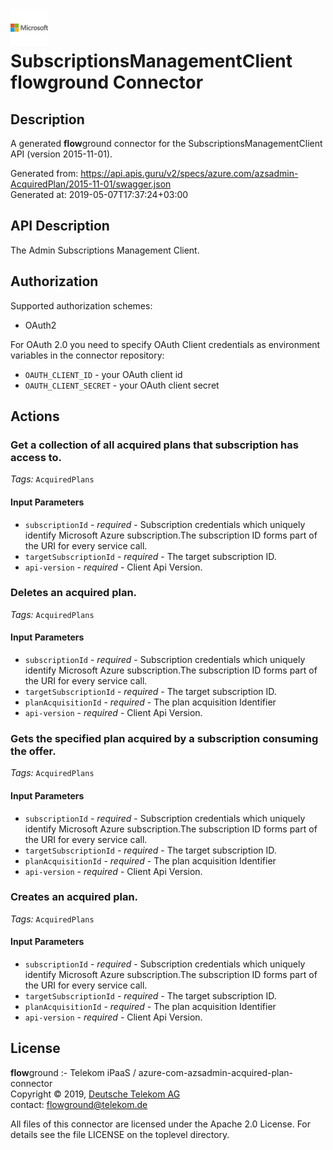# ![LOGO](logo.png) SubscriptionsManagementClient **flow**ground Connector

## Description

A generated **flow**ground connector for the SubscriptionsManagementClient API (version 2015-11-01).

Generated from: https://api.apis.guru/v2/specs/azure.com/azsadmin-AcquiredPlan/2015-11-01/swagger.json<br/>
Generated at: 2019-05-07T17:37:24+03:00

## API Description

The Admin Subscriptions Management Client.

## Authorization

Supported authorization schemes:
- OAuth2

For OAuth 2.0 you need to specify OAuth Client credentials as environment variables in the connector repository:
* `OAUTH_CLIENT_ID` - your OAuth client id
* `OAUTH_CLIENT_SECRET` - your OAuth client secret

## Actions

### Get a collection of all acquired plans that subscription has access to.

*Tags:* `AcquiredPlans`

#### Input Parameters
* `subscriptionId` - _required_ - Subscription credentials which uniquely identify Microsoft Azure subscription.The subscription ID forms part of the URI for every service call.
* `targetSubscriptionId` - _required_ - The target subscription ID.
* `api-version` - _required_ - Client Api Version.

### Deletes an acquired plan.

*Tags:* `AcquiredPlans`

#### Input Parameters
* `subscriptionId` - _required_ - Subscription credentials which uniquely identify Microsoft Azure subscription.The subscription ID forms part of the URI for every service call.
* `targetSubscriptionId` - _required_ - The target subscription ID.
* `planAcquisitionId` - _required_ - The plan acquisition Identifier
* `api-version` - _required_ - Client Api Version.

### Gets the specified plan acquired by a subscription consuming the offer.

*Tags:* `AcquiredPlans`

#### Input Parameters
* `subscriptionId` - _required_ - Subscription credentials which uniquely identify Microsoft Azure subscription.The subscription ID forms part of the URI for every service call.
* `targetSubscriptionId` - _required_ - The target subscription ID.
* `planAcquisitionId` - _required_ - The plan acquisition Identifier
* `api-version` - _required_ - Client Api Version.

### Creates an acquired plan.

*Tags:* `AcquiredPlans`

#### Input Parameters
* `subscriptionId` - _required_ - Subscription credentials which uniquely identify Microsoft Azure subscription.The subscription ID forms part of the URI for every service call.
* `targetSubscriptionId` - _required_ - The target subscription ID.
* `planAcquisitionId` - _required_ - The plan acquisition Identifier
* `api-version` - _required_ - Client Api Version.

## License

**flow**ground :- Telekom iPaaS / azure-com-azsadmin-acquired-plan-connector<br/>
Copyright © 2019, [Deutsche Telekom AG](https://www.telekom.de)<br/>
contact: flowground@telekom.de

All files of this connector are licensed under the Apache 2.0 License. For details
see the file LICENSE on the toplevel directory.
